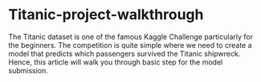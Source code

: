 # Titanic-project-walkthrough
The Titanic dataset is one of the famous Kaggle Challenge particularly for the beginners. The competition is quite simple where we need to create a model that predicts which passengers survived the Titanic shipwreck. Hence, this article will walk you through basic step for the model submission. 
